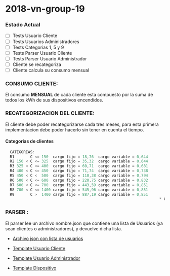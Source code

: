 # 2018-vn-group-19

### Estado Actual
- [ ] Tests Usuario Cliente
- [ ] Tests Usuarios Administradores
- [ ] Tests Categorias 1, 5 y 9
- [ ] Tests Parser Usuario Cliente
- [ ] Tests Parser Usuario Administrador
- [ ] Cliente se recategoriza
- [ ] Cliente calcula su consumo mensual

### CONSUMO CLIENTE:
El consumo **MENSUAL** de cada cliente esta compuesto por la suma de todos los kWh de sus dispositivos encendidos.

### RECATEGORIZACION DEL CLIENTE:
El cliente debe poder recategorizarse cada tres meses, para esta primera implementacion debe poder hacerlo sin tener en cuenta el tiempo.

#### Categorias de clientes

```JAVA
  CATEGORIAS:
  R1       C <= 150  cargo fijo = 18,76  cargo variable = 0,644
  R2 150 < C <= 325  cargo fijo = 35,32  cargo variable = 0,644
  R3 325 < C <= 400  cargo fijo = 60,71  cargo variable = 0,681
  R4 400 < C <= 450  cargo fijo = 71,74  cargo variable = 0,738
  R5 450 < C <  500  cargo fijo = 110,38 cargo variable = 0,794
  R6 500 < C <= 600  cargo fijo = 220,75 cargo variable = 0,832
  R7 600 < C <= 700  cargo fijo = 443,59 cargo variable = 0,851
  R8 700 < C <= 1400 cargo fijo = 545,96 cargo variable = 0,851
  R9       C >  1400 cargo fijo = 887,19 cargo variable = 0,851
                                                                    * C = consumo mensual del cliente)
```


### PARSER :

El parser lee un archivo nombre.json que contiene una lista de Usuarios (ya sean clientes o administradores), y devuelve dicha lista.

- [Archivo json con lista de usuarios](https://github.com/dds-utn/2018-vn-group-19/blob/master/src/test/java/testParser/cliente.json)

- [Template Usuario Cliente](https://github.com/dds-utn/2018-vn-group-19/blob/master/src/test/java/testParser/cliente.json)
- [Template Usuario Administrador](https://github.com/dds-utn/2018-vn-group-19/blob/master/src/test/java/testParser/administrador.json)

- [Template Dispositivo](https://github.com/dds-utn/2018-vn-group-19/blob/master/src/test/java/testParser/dispositivo.json)

